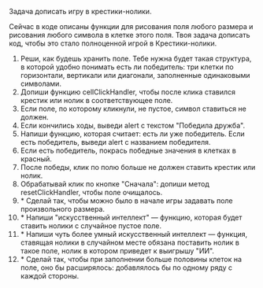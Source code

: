 Задача дописать игру в крестики-нолики.

Сейчас в коде описаны функции для рисования поля любого размера и рисования любого символа в клетке этого поля.
Твоя задача дописать код, чтобы это стало полноценной игрой в Крестики-нолики.

1. Реши, как будешь хранить поле. Тебе нужна будет такая структура, в которой удобно понимать есть ли победитель: три клетки по горизонтали, вертикали или диагонали, заполненные одинаковыми символами. 
2. Допиши функцию cellClickHandler, чтобы после клика ставился крестик или нолик в соответствующее поле.
3. Если поле, по которому кликнули, не пустое, символ ставиться не должен.
4. Если кончились ходы, выведи alert с текстом "Победила дружба".
5. Напиши функцию, которая считает: есть ли уже победитель. Если есть победитель, выведи alert с названием победителя.
6. Если есть победитель, покрась победные значения в клетках в красный.
7. После победы, клик по полю больше не должен ставить крестик или нолик.
8. Обрабатывай клик по кнопке "Сначала": допиши метод resetClickHandler, чтобы поле очищалось.
9. \* Сделай так, чтобы можно было в начале игры задавать поле произвольного размера.
10. \* Напиши "искусственный интеллект" — функцию, которая будет ставить нолики с случайное пустое поле.
11. \* Напиши чуть более умный искусственный интеллект — функция, ставящая нолики в случайном месте обязана поставить нолик в такое поле, нолик в котором приведет к выигрышу "ИИ".
12. \* Сделай так, чтобы при заполнении больше половины клеток на поле, оно бы расширялось: добавлялось бы по одному ряду с каждой стороны.
